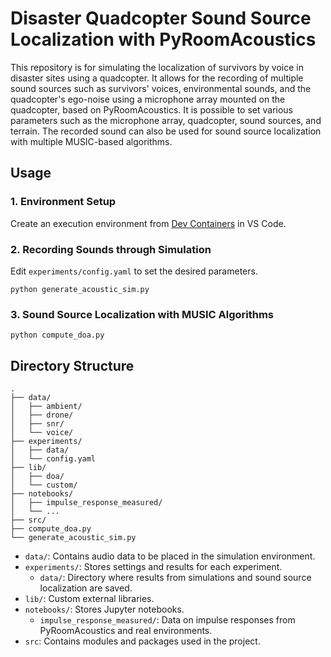# Disaster Quadcopter Sound Source Localization with PyRoomAcoustics

This repository is for simulating the localization of survivors by voice in disaster sites using a quadcopter. It allows for the recording of multiple sound sources such as survivors' voices, environmental sounds, and the quadcopter's ego-noise using a microphone array mounted on the quadcopter, based on PyRoomAcoustics. It is possible to set various parameters such as the microphone array, quadcopter, sound sources, and terrain. The recorded sound can also be used for sound source localization with multiple MUSIC-based algorithms.

## Usage

### 1. Environment Setup

Create an execution environment from [Dev Containers](https://marketplace.visualstudio.com/items?itemName=ms-vscode-remote.remote-containers) in VS Code.

### 2. Recording Sounds through Simulation

Edit `experiments/config.yaml` to set the desired parameters.
```
python generate_acoustic_sim.py
```

### 3. Sound Source Localization with MUSIC Algorithms

```
python compute_doa.py
```

## Directory Structure

```
.
├── data/
│   ├── ambient/
│   ├── drone/
│   ├── snr/
│   └── voice/
├── experiments/
│   ├── data/
│   └── config.yaml
├── lib/
│   ├── doa/
│   └── custom/
├── notebooks/
│   ├── impulse_response_measured/
│   └── ...
├── src/
├── compute_doa.py
└── generate_acoustic_sim.py
```

* `data/`: Contains audio data to be placed in the simulation environment.
* `experiments/`: Stores settings and results for each experiment.
  * `data/`: Directory where results from simulations and sound source localization are saved.
* `lib/`: Custom external libraries.
* `notebooks/`: Stores Jupyter notebooks.
  * `impulse_response_measured/`: Data on impulse responses from PyRoomAcoustics and real environments.
* `src`: Contains modules and packages used in the project.
